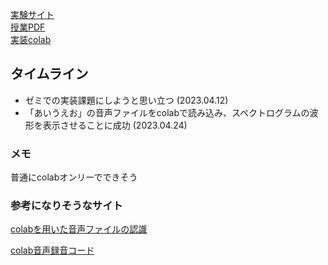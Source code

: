 [実験サイト](http://www.sap.ist.i.kyoto-u.ac.jp/members/inoue/le4-audio/)  <br>
[授業PDF](https://drive.google.com/file/d/1kUTLW88KxTm--3_VQFFObd-vioAEgRci/view)  <br>
[実装colab](https://colab.research.google.com/drive/1npe5XEhCqQaWDQRtWXWtYRGTwpfrGlK-?usp=sharing)



## タイムライン

- ゼミでの実装課題にしようと思い立つ (2023.04.12)
- 「あいうえお」の音声ファイルをcolabで読み込み、スペクトログラムの波形を表示させることに成功 (2023.04.24)



### メモ
普通にcolabオンリーでできそう





### 参考になりそうなサイト

[colabを用いた音声ファイルの認識](https://zenn.dev/tam_tam/articles/d59250ecf25628)  <br>

[colab音声録音コード](https://gist.github.com/tam17aki/8bfa2a42dab0061ee2641aed32dd1d30)

